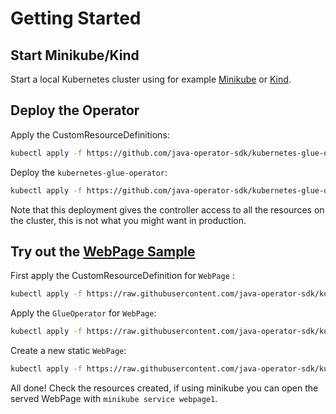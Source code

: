 # Getting Started

## Start Minikube/Kind

Start a local Kubernetes cluster using for example [Minikube](https://minikube.sigs.k8s.io/docs/start/) or [Kind](https://kind.sigs.k8s.io/docs/user/quick-start/#installation).

## Deploy the Operator

Apply the CustomResourceDefinitions:

```bash
kubectl apply -f https://github.com/java-operator-sdk/kubernetes-glue-operator/releases/latest/download/glues.io.java-operator-sdk.operator.glue-v1.yml -f https://github.com/java-operator-sdk/kubernetes-glue-operator/releases/latest/download/glueoperators.io.java-operator-sdk.operator.glue-v1.yml
```

Deploy the `kubernetes-glue-operator`:

```bash
kubectl apply -f https://github.com/java-operator-sdk/kubernetes-glue-operator/releases/latest/download/kubernetes.yml
```

Note that this deployment gives the controller access to all the resources on the cluster, this is not what you might want in production.

## Try out the [WebPage Sample](https://github.com/java-operator-sdk/kubernetes-glue-operator/tree/main/src/test/resources/sample/webpage)

First apply the CustomResourceDefinition for `WebPage` :

```bash
kubectl apply -f https://raw.githubusercontent.com/java-operator-sdk/kubernetes-glue-operator/main/src/test/resources/sample/webpage/webpage.crd.yaml
```

Apply the `GlueOperator` for `WebPage`:

```bash
kubectl apply -f https://raw.githubusercontent.com/java-operator-sdk/kubernetes-glue-operator/main/src/test/resources/sample/webpage/webpage.operator.yaml
```

Create a new static `WebPage`:

```bash
kubectl apply -f https://raw.githubusercontent.com/java-operator-sdk/kubernetes-glue-operator/main/src/test/resources/sample/webpage/webpage.sample.yaml
```

All done! Check the resources created, if using minikube you can open the served WebPage with `minikube service webpage1`.

